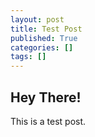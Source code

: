 ```yaml
---
layout: post
title: Test Post
published: True
categories: []
tags: []
---
```


Hey There!
----------

This is a test post.